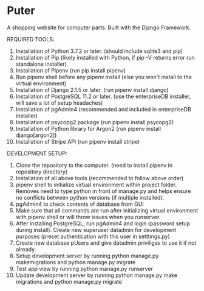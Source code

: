 # Puter
A shopping website for computer parts. Built with the Django Framework.

REQUIRED TOOLS: <br>
1. Installation of Python 3.7.2 or later. (should include sqlite3 and pip) <br>
2. Installation of Pip (likely installed with Python, if pip -V returns error run standalone installer) <br>
3. Installation of Pipenv (run pip install pipenv) <br>
4. Run pipenv shell before any pipenv install (else you won't install to the virtual environment) <br>
4. Installation of Django 2.1.5 or later. (run pipenv install django) <br>
5. Installation of PostgreSQL 11.2 or later. (use the enterpriseDB installer, will save a lot of setup headaches) <br>
6. Installation of pgAdmin4 (recommended and included in enterpriseDB installer) <br> 
7. Installation of psycopg2 package (run pipenv install psycopg2) <br>
8. Installation of Python library for Argon2 (run pipenv install django[argon2]) <br>
9. Installation of Stripe API (run pipenv install stripe) <br>

DEVELOPMENT SETUP: <br>
1. Clone the repository to the computer. (need to install pipenv in repository directory) <br>
2. Installation of all above tools (recommended to follow above order) <br>
3. pipenv shell to initialize virtual environment within project folder. Removes need to type python in front of manage.py and helps ensure no conflicts between python versions (if multiple installed). <br>
4. pgAdmin4 to check contents of database from GUI <br>
5. Make sure that all commands are run after initializing virtual environment with pipenv shell or will throw issues when you runserver. <br>
6. After installing PostgreSQL, run pgAdmin4 and login (password setup during install). Create new superuser datadmin for development purposes (preset authentication with this user in setttings.py)<br>
7. Create new database pUsers and give datadmin priviliges to use it if not already. <br>
8. Setup development server by running python manage.py makemigrations and python manage.py migrate <br>
9. Test app view by running python manage.py runserver <br>
10. Update development server by running python manage.py make migrations and python manage.py migrate
